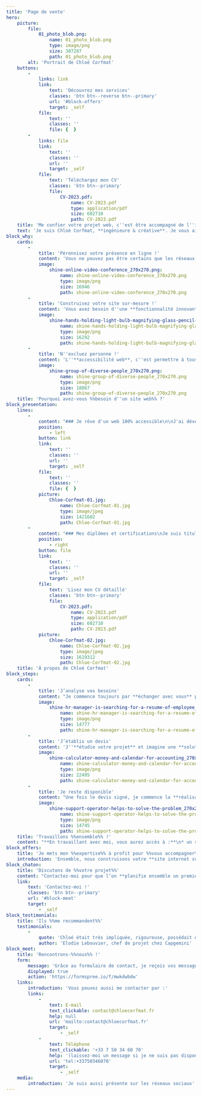 ```yaml
---
title: 'Page de vente'
hero:
    picture:
        file:
            01_photo_blob.png:
                name: 01_photo_blob.png
                type: image/png
                size: 307287
                path: 01_photo_blob.png
        alt: 'Portrait de Chloé Corfmat'
    buttons:
        -
            links: link
            link:
                text: 'Découvrez mes services'
                classes: 'btn btn--reverse btn--primary'
                url: '#block-offers'
                target: _self
            file:
                text: ''
                classes: ''
                file: {  }
        -
            links: file
            link:
                text: ''
                classes: ''
                url: ''
                target: _self
            file:
                text: 'Téléchargez mon CV'
                classes: 'btn btn--primary'
                file:
                    CV-2023.pdf:
                        name: CV-2023.pdf
                        type: application/pdf
                        size: 602710
                        path: CV-2023.pdf
    title: 'Me confier votre projet web, c''est être accompagné de l''idée à la mise en ligne'
    text: 'Je suis Chloé Corfmat, **ingénieure & créative**. Je vous aide à **développer votre présence en ligne** sans dépendre des réseaux sociaux grâce à un site internet sur-mesure et accessible à tous.'
block_why:
    cards:
        -
            title: 'Pérennisez votre présence en ligne !'
            content: 'Vous ne pouvez pas être certains que les réseaux sociaux d''aujourd''hui existeront encore dans 10 ans. Avoir votre propre site internet, c''est vous assurer de **garder votre contenu en ligne tant que vous le voudrez** !'
            image:
                shine-online-video-conference_270x270.png:
                    name: shine-online-video-conference_270x270.png
                    type: image/png
                    size: 16946
                    path: shine-online-video-conference_270x270.png
        -
            title: 'Construisez votre site sur-mesure !'
            content: 'Vous avez besoin d''une **fonctionnalité innovante** ? Grâce à mes compétences d''ingénieure, j''**étudie pour vous les solutions techniques possibles** et **mets en oeuvre** la plus adaptée.'
            image:
                shine-hands-holding-light-bulb-magnifying-glass-pencil-and-coin_270x270.png:
                    name: shine-hands-holding-light-bulb-magnifying-glass-pencil-and-coin_270x270.png
                    type: image/png
                    size: 16292
                    path: shine-hands-holding-light-bulb-magnifying-glass-pencil-and-coin_270x270.png
        -
            title: 'N''excluez personne !'
            content: 'L''**accessibilité web**, c''est permettre à tous, y compris aux **personnes handicapées de naviguer sur votre site.** Communiquer sur un site internet accessible à tous, c''est **garantir à tous de pouvoir souscrire à vos services et à vos produits**.'
            image:
                shine-group-of-diverse-people_270x270.png:
                    name: shine-group-of-diverse-people_270x270.png
                    type: image/png
                    size: 18867
                    path: shine-group-of-diverse-people_270x270.png
    title: 'Pourquoi avez-vous %%besoin d''un site web%% ?'
block_presentation:
    lines:
        -
            content: "### Je rêve d'un web 100% accessible\n\nJ'ai développé mon **premier site internet à 13 ans**. À l'époque, mon objectif était de comprendre comment fonctionne le web (et de contrer l'ennui des vacances de Pâques). C'est lors de ma 1ère année d'alternance, **en 2015, qu'on me parle pour la première fois d'accessibilité web**. Et depuis ce jour, il y a 8 ans, ce sujet ne m'a pas quitté et a été le **thème de plusieurs de mes exposés et mémoires d'élève-ingénieure** (dommage pour mes camarades qui en entendront parler souvent pendant ma formation) ! \n\nAujourd'hui, **je veux sensibiliser tous les acteurs du web** (entrepreneurs, développeurs, graphistes...) **à l'accessibilité pour rendre le web universel**.\n\n**Pendant mon temps libre**, j'aime **faire des choses de mes dix doigts** comme de la couture, du crochet, de la gouache ou de l'aquarelle, mais aussi du scrapbooking ou de la linogravure. Quand je ne suis pas chez moi, j'aime faire du **sport** (vélo, pilate ou danse) et boire des chocolats blancs chauds accompagnés d'une pâtisserie dans un **coffee shop nantais**."
            position:
                - left
            button: link
            link:
                text: ''
                classes: ''
                url: ''
                target: _self
            file:
                text: ''
                classes: ''
                file: {  }
            picture:
                Chloe-Corfmat-01.jpg:
                    name: Chloe-Corfmat-01.jpg
                    type: image/jpeg
                    size: 1421602
                    path: Chloe-Corfmat-01.jpg
        -
            content: "### Mes diplômes et certifications\nJe suis titulaire d’un **diplôme d’ingénieur en informatique** et d’un **DUT** (Diplôme Universitaire de Technologie) **Métiers du Multimédia et de l’Internet**.\nAu cours de ma carrière professionnelle, j'ai également obtenu la **certification Opquast \"Maîtrise de la Qualité en projet Web\"** au **niveau Expert**.\n\n### Mes expériences professionnelles\n* **Département de la Sarthe** ([Sarthe.fr](https://www.sarthe.fr/) et intranet)\n* **Capgemini** pour la SNCF ([SNCF.com](https://www.sncf.com/fr), [Oui.sncf](https://www.sncf-connect.com/article)...)\n* **Klee Group** pour des structures publiques ([Caisse des Dépôts](https://www.caissedesdepots.fr/), [DARES](https://dares.travail-emploi.gouv.fr/)...) et les sites du Groupe ([Klee Group](https://www.kleegroup.com/fr))"
            position:
                - right
            button: file
            link:
                text: ''
                classes: ''
                url: ''
                target: _self
            file:
                text: 'Lisez mon CV détaillé'
                classes: 'btn btn--primary'
                file:
                    CV-2023.pdf:
                        name: CV-2023.pdf
                        type: application/pdf
                        size: 602710
                        path: CV-2023.pdf
            picture:
                Chloe-Corfmat-02.jpg:
                    name: Chloe-Corfmat-02.jpg
                    type: image/jpeg
                    size: 1619312
                    path: Chloe-Corfmat-02.jpg
    title: 'À propos de Chloé Corfmat'
block_steps:
    cards:
        -
            title: 'J’analyse vos besoins'
            content: "Je commence toujours par **échanger avec vous** pour **comprendre vos besoins**. Je n'ai **pas de solution toute prête** à vous proposer. Mon objectif est de **construire avec vous le projet le plus adapté à votre activité** (votre métier, votre cible, la loi...), **à vos besoins** (fonctionnalité spécifique) et **à vos envies**. Il peut s'agir d'un site vitrine, d'une page de vente, d'un blog ou d'un site e-commerce. \n"
            image:
                shine-hr-manager-is-searching-for-a-resume-of-employee_270x270.png:
                    name: shine-hr-manager-is-searching-for-a-resume-of-employee_270x270.png
                    type: image/png
                    size: 14777
                    path: shine-hr-manager-is-searching-for-a-resume-of-employee_270x270.png
        -
            title: 'J’établis un devis'
            content: 'J''**étudie votre projet** et imagine une **solution technique** (CMS, framework, outils...) et **humaine** (autre spécialiste : graphiste, UX / UI Designer, référencement naturel...) adaptée que nous pourrons mettre en œuvre. Puis, je vous propose un **devis** en cohérence avec la solution la plus adéquate. Si vous avez besoin, je suis disponible pour répondre à vos interrogations.'
            image:
                shine-calculator-money-and-calendar-for-accounting_270x270.png:
                    name: shine-calculator-money-and-calendar-for-accounting_270x270.png
                    type: image/png
                    size: 22495
                    path: shine-calculator-money-and-calendar-for-accounting_270x270.png
        -
            title: 'Je reste disponible'
            content: "Une fois le devis signé, je commence la **réalisation de votre projet**.\nNous sommes **en contact régulièrement** pour que je vous présente l'avancement de votre site web et reste **disponible pour répondre à vos questions** durant toute la prestation.\nUne fois le projet terminée, vous pouvez toujours me contacter et je répondrai à vos questions."
            image:
                shine-support-operator-helps-to-solve-the-problem_270x270.png:
                    name: shine-support-operator-helps-to-solve-the-problem_270x270.png
                    type: image/png
                    size: 14745
                    path: shine-support-operator-helps-to-solve-the-problem_270x270.png
    title: 'Travaillons %%ensemble%% !'
    content: "**En travaillant avec moi, vous aurez accès à :**\n* un suivi régulier pour être informer de l'avancement du projet\n* un espace de discussion privé pour échanger tout au long du projet\n* une réponse garantie par mail sous 72h ouvrées maximum (hors vacances)"
block_offers:
    title: 'Je mets mon %%expertise%% à profit pour %%vous accompagner%%'
    introduction: 'Ensemble, nous construisons votre **site internet sur-mesure et adapté à vos besoins**, **accessible aux personnes handicapées**, tout en respectant les standards d’**assurance qualité web**, les règles de **référencement naturel** (SEO) et les lois en matière de **protection des données**.'
block_chaton:
    title: 'Discutons de %%votre projet%%'
    content: "Contactez-moi pour que l’on **planifie ensemble un premier rendez-vous gratuit** pour échanger sur votre projet.\nCe sera l’occasion pour **vous** de **m'expliquer vos besoins et vos envies**. De mon côté, je vous présenterai ce que je peux vous apporter et ma méthode de travail."
    link:
        text: 'Contactez-moi !'
        classes: 'btn btn--primary'
        url: '#block-meet'
        target:
            - _self
block_testimonials:
    title: 'Ils %%me recommandent%%'
    testimonials:
        -
            quote: 'Chloé était très impliquée, rigoureuse, possédait des compétences Drupal très solides.  Il était très agréable de travailler avec Chloé au quotidien, je pouvais toujours compter sur elle pour faire avancer le projet. Je vous recommande Chloé sans hésiter !'
            author: 'Elodie Lebouvier, chef de projet chez Capgemini'
block_meet:
    title: 'Rencontrons-%%nous%% !'
    form:
        message: 'Grâce au formulaire de contact, je reçois vos messages directement. Je vous réponds dans un délai de 72h maximum.'
        displayed: true
        action: 'https://formspree.io/f/mwkdwbdw'
    links:
        introduction: 'Vous pouvez aussi me contacter par :'
        links:
            -
                text: E-mail
                text_clickable: contact@chloecorfmat.fr
                help: null
                url: 'mailto:contact@chloecorfmat.fr'
                target:
                    - _self
            -
                text: Téléphone
                text_clickable: '+33 7 50 34 60 70'
                help: '(laissez-moi un message si je ne suis pas disponible)'
                url: 'tel:+33750346070'
                target:
                    - _self
    media:
        introduction: 'Je suis aussi présente sur les réseaux sociaux'
---
```


